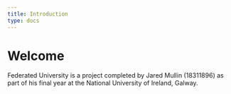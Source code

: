 ```yaml
---
title: Introduction
type: docs
---
```


# Welcome

Federated University is a project completed by Jared Mullin (18311896) as part of his final year at the National University of Ireland, Galway.
